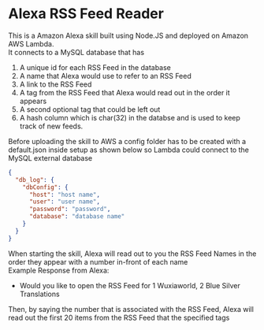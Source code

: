 # Alexa RSS Feed Reader

This is a Amazon Alexa skill built using Node.JS and deployed on Amazon AWS Lambda.<br>
It connects to a MySQL database that has

1. A unique id for each RSS Feed in the database
2. A name that Alexa would use to refer to an RSS Feed
3. A link to the RSS Feed
4. A tag from the RSS Feed that Alexa would read out in the order it appears
5. A second optional tag that could be left out
6. A hash column which is char(32) in the databse and is used to keep track of new feeds.

Before uploading the skill to AWS a config folder has to be created with a default.json inside setup as shown below so Lambda could connect to the MySQL external database

```json
{
  "db_log": {
    "dbConfig": {
      "host": "host name",
      "user": "user name",
      "password": "password",
      "database": "database name"
    }
  }
}
```

When starting the skill, Alexa will read out to you the RSS Feed Names in the order they appear with a number in-front of each name<br>
Example Response from Alexa:

- Would you like to open the RSS Feed for 1 Wuxiaworld, 2 Blue Silver Translations

Then, by saying the number that is associated with the RSS Feed, Alexa will read out the first 20 items from the RSS Feed that the specified tags
